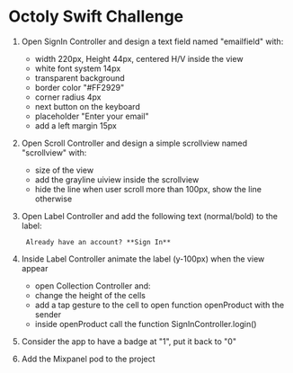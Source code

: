# Octoly Swift Challenge


1. Open SignIn Controller and design a text field named "emailfield" with:
	* width 220px, Height 44px, centered H/V inside the view
	* white font system 14px
	* transparent background
	* border color "#FF2929"
	* corner radius 4px
	* next button on the keyboard
	* placeholder "Enter your email"
	* add a left margin 15px

2. Open Scroll Controller and design a simple scrollview named "scrollview" with:
	* size of the view
	* add the grayline uiview inside the scrollview
	* hide the line when user scroll more than 100px, show the line otherwise

3. Open Label Controller and add the following text (normal/bold) to the label:

		Already have an account? **Sign In**

4. Inside Label Controller animate the label (y-100px) when the view appear
	* open Collection Controller and:
	* change the height of the cells
	* add a tap gesture to the cell to open function openProduct with the sender
	* inside openProduct call the function SignInController.login()

5. Consider the app to have a badge at "1", put it back to "0"

6. Add the Mixpanel pod to the project